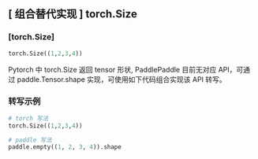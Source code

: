 ## [ 组合替代实现 ] torch.Size

### [torch.Size]

```python
torch.Size((1,2,3,4))
```

Pytorch 中 torch.Size 返回 tensor 形状, PaddlePaddle 目前无对应 API，可通过 paddle.Tensor.shape 实现，可使用如下代码组合实现该 API 转写。

### 转写示例
```python
# torch 写法
torch.Size((1,2,3,4))

# paddle 写法
paddle.empty((1, 2, 3, 4)).shape
```
